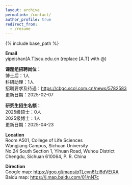 ```yaml
---
layout: archive
permalink: /contact/
author_profile: true
redirect_from:
  - /resume
---
```


{% include base_path %}

<b>Email</b> <br>
yipeishan[A.T]scu.edu.cn (replace [A.T] with @)

<b>课题组招聘岗位：</b> <br>
博士后：1人 <br>
科研助理：1人 <br>
招聘要求及待遇：<a href="https://cbgc.scol.com.cn/news/5782583">https://cbgc.scol.com.cn/news/5782583</a> <br>
更新日期：2025-02-07

<b>研究生招生名额：</b> <br>
2025级硕士：0人 <br>
2025级博士：1人 <br>
更新日期：2025-04-23

<b>Location</b> <br>
Room A501, College of Life Sciences <br>
Wangjiang Campus, Sichuan University <br>
No.24 South Section 1, Yihuan Road, Wuhou District <br>
Chengdu, Sichuan 610064, P. R. China

<b>Direction</b> <br>
Google map: <a href="https://goo.gl/maps/pTLcvn6fzi8dVEtXA">https://goo.gl/maps/pTLcvn6fzi8dVEtXA</a> <br>
Baidu map: <a href="https://j.map.baidu.com/01/nN7c">https://j.map.baidu.com/01/nN7c</a>